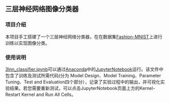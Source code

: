 ## 三层神经网络图像分类器
### 项目介绍
  本项目手工搭建了一个三层神经网络分类器，在在数据集[Fashion-MNIST](https://github.com/zalandoresearch/fashion-mnist)上进行训练以实现图像分类。
### 使用说明
  [3lnn_classifier.ipynb](https://github.com/bingzaza/Computer-Vision/blob/main/3lnn_classifier.ipynb)可以通过[Anaconda](https://www.anaconda.com/anaconda-navigator)中的[JupyterNotebook](https://jupyter.org/)运行。该文件中包含了训练及测试所需代码(分为 Model Design、Model Training、Parameter Tuning、Test and Evaluation四个部分），记录了实验过程中的输出，并可视化实验结果。若您需要重新测试，可以点击JupyterNotebook页面上方的Kernel-Restart Kernel and Run All Cells。
